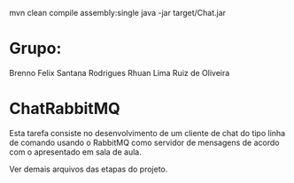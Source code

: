 mvn clean compile assembly:single
java -jar target/Chat.jar

# Grupo:
Brenno Felix Santana Rodrigues
Rhuan Lima Ruiz de Oliveira

# ChatRabbitMQ

Esta tarefa consiste no desenvolvimento de um cliente de chat do tipo linha de comando usando o RabbitMQ como servidor de mensagens de acordo com o apresentado em sala de aula.

Ver demais arquivos das etapas do projeto.